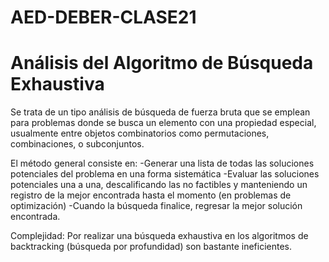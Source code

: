 # AED-DEBER-CLASE21
# Análisis del Algoritmo de Búsqueda Exhaustiva
Se trata de un tipo análisis de búsqueda de fuerza bruta que se emplean para problemas donde se busca un elemento con una propiedad especial, usualmente entre objetos combinatorios como permutaciones, combinaciones, o subconjuntos.

El método general consiste en: 
-Generar una lista de todas las soluciones potenciales del problema en una forma sistemática
-Evaluar las soluciones potenciales una a una, descalificando las no factibles y manteniendo un registro de la mejor encontrada hasta el momento (en problemas de optimización)
-Cuando la búsqueda finalice, regresar la mejor solución encontrada.

Complejidad:
Por realizar una búsqueda exhaustiva en los algoritmos de backtracking (búsqueda por profundidad) son bastante ineficientes.
